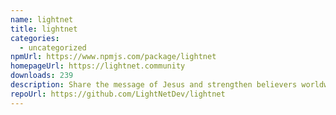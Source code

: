 ```yaml
---
name: lightnet
title: lightnet
categories:
  - uncategorized
npmUrl: https://www.npmjs.com/package/lightnet
homepageUrl: https://lightnet.community
downloads: 239
description: Share the message of Jesus and strengthen believers worldwide.
repoUrl: https://github.com/LightNetDev/lightnet
---
```

